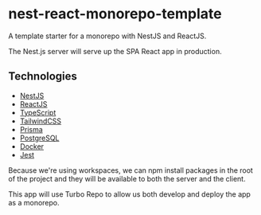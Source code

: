 # nest-react-monorepo-template

A template starter for a monorepo with NestJS and ReactJS.

The Nest.js server will serve up the SPA React app in production.

## Technologies

- [NestJS](https://nestjs.com/)
- [ReactJS](https://reactjs.org/)
- [TypeScript](https://www.typescriptlang.org/)
- [TailwindCSS](https://tailwindcss.com/)
- [Prisma](https://www.prisma.io/)
- [PostgreSQL](https://www.postgresql.org/)
- [Docker](https://www.docker.com/)
- [Jest](https://jestjs.io/)

Because we're using workspaces, we can npm install packages in the root of the project and they will be available to both the server and the client.

This app will use Turbo Repo to allow us both develop and deploy the app as a monorepo.
